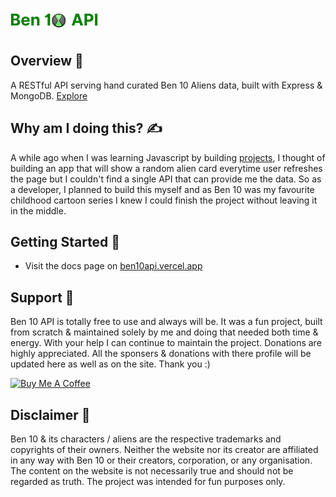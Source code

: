 ![Ben 10 API](https://github.com/AyushSaini00/ben10-REST-API/blob/main/public/logo.png)

## Overview 🎉
A RESTful API serving hand curated Ben 10 Aliens data, built with Express & MongoDB. [Explore](https://ben10api.vercel.app)

## Why am I doing this? ✍
A while ago when I was learning Javascript by building [projects](https://60minutejs.vercel.app/), I thought of building an app that will show a random alien card everytime user refreshes the page but I couldn't find a single API that can provide me the data. So as a developer, I planned to build this myself and as Ben 10 was my favourite childhood cartoon series I knew I could finish the project without leaving it in the middle.

## Getting Started 🚀
- Visit the docs page on [ben10api.vercel.app](https://ben10api.vercel.app)

## Support 🙌
Ben 10 API is totally free to use and always will be. It was a fun project, built from scratch & maintained solely by me and doing that needed both time & energy. With your help I can continue to maintain the project. Donations are highly appreciated. All the sponsers & donations with there profile will be updated here as well as on the site. Thank you :)

<a href="https://www.buymeacoffee.com/ayushsaini" target="_blank"><img src="https://cdn.buymeacoffee.com/buttons/v2/default-blue.png" alt="Buy Me A Coffee" style="height: 48px !important;width: 180px !important;" ></a>

## Disclaimer 📝
Ben 10 & its characters / aliens are the respective trademarks and copyrights of their owners. Neither the website nor its creator are affiliated in any way with Ben 10 or their creators, corporation, or any organisation. The content on the website is not necessarily true and should not be regarded as truth. The project was intended for fun purposes only.

<!-- ## Contributing 🤝
#### This project is open source & you can help it build better. -->